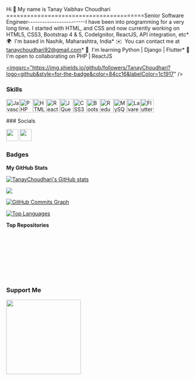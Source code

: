 Hi 👋 My name is Tanay Vaibhav Choudhari
========================================Senior Software Engineer------------------------I have been into programming for a very long time. I started with HTML, and CSS and now currently working on HTML5, CSS3, Bootstrap 4 & 5, CodeIgnitor, ReactJS, API integration, etc* 🌍  I'm based in Nashik, Maharashtra, India* ✉️  You can contact me at [tanaychoudhari92@gmail.com](mailto:tanaychoudhari92@gmail.com)* 🧠  I'm learning Python | Django | Flutter* 🤝  I'm open to collaborating on PHP | ReactJS

<a href="https://www.github.com/TanayChoudhari" target="_blank" rel="noreferrer"><imgsrc="https://img.shields.io/github/followers/TanayChoudhari?logo=github&style=for-the-badge&color=84cc16&labelColor=1c1917" /></a>

### Skills

<p align="left"><a href="https://developer.mozilla.org/en-US/docs/Web/JavaScript" target="_blank" rel="noreferrer"><img src="https://raw.githubusercontent.com/danielcranney/readme-generator/main/public/icons/skills/javascript-colored.svg" width="36" height="36" alt="Javascript" /></a><a href="https://www.php.net/" target="_blank" rel="noreferrer"><img src="https://raw.githubusercontent.com/danielcranney/readme-generator/main/public/icons/skills/php-colored.svg" width="36" height="36" alt="PHP" /></a><a href="https://developer.mozilla.org/en-US/docs/Glossary/HTML5" target="_blank" rel="noreferrer"><img src="https://raw.githubusercontent.com/danielcranney/readme-generator/main/public/icons/skills/html5-colored.svg" width="36" height="36" alt="HTML5" /></a><a href="https://reactjs.org/" target="_blank" rel="noreferrer"><img src="https://raw.githubusercontent.com/danielcranney/readme-generator/main/public/icons/skills/react-colored.svg" width="36" height="36" alt="React" /></a><a href="https://jquery.com/" target="_blank" rel="noreferrer"><img src="https://raw.githubusercontent.com/danielcranney/readme-generator/main/public/icons/skills/jquery-colored.svg" width="36" height="36" alt="JQuery" /></a><a href="https://www.w3.org/TR/CSS/#css" target="_blank" rel="noreferrer"><img src="https://raw.githubusercontent.com/danielcranney/readme-generator/main/public/icons/skills/css3-colored.svg" width="36" height="36" alt="CSS3" /></a><a href="https://getbootstrap.com/" target="_blank" rel="noreferrer"><img src="https://raw.githubusercontent.com/danielcranney/readme-generator/main/public/icons/skills/bootstrap-colored.svg" width="36" height="36" alt="Bootstrap" /></a><a href="https://redux.js.org/" target="_blank" rel="noreferrer"><img src="https://raw.githubusercontent.com/danielcranney/readme-generator/main/public/icons/skills/redux-colored.svg" width="36" height="36" alt="Redux" /></a><a href="https://www.mysql.com/" target="_blank" rel="noreferrer"><img src="https://raw.githubusercontent.com/danielcranney/readme-generator/main/public/icons/skills/mysql-colored.svg" width="36" height="36" alt="MySQL" /></a><a href="https://laravel.com/" target="_blank" rel="noreferrer"><img src="https://raw.githubusercontent.com/danielcranney/readme-generator/main/public/icons/skills/laravel-colored.svg" width="36" height="36" alt="Lavarel" /></a><a href="https://flutter.dev/" target="_blank" rel="noreferrer"><img src="https://raw.githubusercontent.com/danielcranney/readme-generator/main/public/icons/skills/flutter-colored.svg" width="36" height="36" alt="Flutter" /></a></p>
### Socials<p align="left"> <a href="https://www.github.com/TanayChoudhari" target="_blank" rel="noreferrer"><img src="https://raw.githubusercontent.com/danielcranney/readme-generator/main/public/icons/socials/github.svg" width="32" height="32" /></a> <a href="https://www.linkedin.com/in/tanay-choudhari-281a931aa" target="_blank" rel="noreferrer"><img src="https://raw.githubusercontent.com/danielcranney/readme-generator/main/public/icons/socials/linkedin.svg" width="32" height="32" /></a></p>

### Badges

<b>My GitHub Stats</b>

<a href="http://www.github.com/TanayChoudhari"><img src="https://github-readme-stats.vercel.app/api?username=TanayChoudhari&show_icons=true&hide=&count_private=true&title_color=ef4444&text_color=ffffff&icon_color=84cc16&bg_color=1c1917&hide_border=true&show_icons=true" alt="TanayChoudhari's GitHub stats" /></a>

<a href="http://www.github.com/TanayChoudhari"><img src="https://github-readme-streak-stats.herokuapp.com/?user=TanayChoudhari&stroke=ffffff&background=1c1917&ring=ef4444&fire=ef4444&currStreakNum=ffffff&currStreakLabel=ef4444&sideNums=ffffff&sideLabels=ffffff&dates=ffffff&hide_border=true" /></a>

<a href="http://www.github.com/TanayChoudhari"><img src="https://activity-graph.herokuapp.com/graph?username=TanayChoudhari&bg_color=1c1917&color=ffffff&line=84cc16&point=ffffff&area_color=1c1917&area=true&hide_border=true&custom_title=GitHub%20Commits%20Graph" alt="GitHub Commits Graph" /></a>

<a href="https://github.com/TanayChoudhari" align="left"><img src="https://github-readme-stats.vercel.app/api/top-langs/?username=TanayChoudhari&langs_count=10&title_color=ef4444&text_color=ffffff&icon_color=84cc16&bg_color=1c1917&hide_border=true&locale=en&custom_title=Top%20%Languages" alt="Top Languages" /></a>

<b>Top Repositories</b>

<div width="100%" align="center"></div><br /><br /><br /><br /><br /><br /><br />

### Support Me

<a href="https://www.buymeacoffee.com/tanaychoudhari"><img src="https://cdn.buymeacoffee.com/buttons/v2/default-yellow.png" width="200" /></a>
